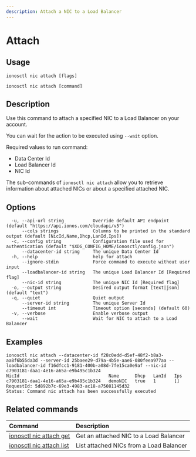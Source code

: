 ```yaml
---
description: Attach a NIC to a Load Balancer
---
```


# Attach

## Usage

```text
ionosctl nic attach [flags]
```

```text
ionosctl nic attach [command]
```

## Description

Use this command to attach a specified NIC to a Load Balancer on your account.

You can wait for the action to be executed using `--wait` option.

Required values to run command:
- Data Center Id
- Load Balancer Id
- NIC Id

The sub-commands of `ionosctl nic attach` allow you to retrieve information about attached NICs or about a specified attached NIC.

## Options

```text
  -u, --api-url string           Override default API endpoint (default "https://api.ionos.com/cloudapi/v5")
      --cols strings             Columns to be printed in the standard output (default [NicId,Name,Dhcp,LanId,Ips])
  -c, --config string            Configuration file used for authentication (default "$XDG_CONFIG_HOME/ionosctl/config.json")
      --datacenter-id string     The unique Data Center Id
  -h, --help                     help for attach
      --ignore-stdin             Force command to execute without user input
      --loadbalancer-id string   The unique Load Balancer Id [Required flag]
      --nic-id string            The unique NIC Id [Required flag]
  -o, --output string            Desired output format [text|json] (default "text")
  -q, --quiet                    Quiet output
      --server-id string         The unique Server Id
      --timeout int              Timeout option [seconds] (default 60)
  -v, --verbose                  Enable verbose output
      --wait                     Wait for NIC to attach to a Load Balancer
```

## Examples

```text
ionosctl nic attach --datacenter-id f28c0edd-d5ef-48f2-b8a3-aa8f6b55da3d --server-id 25baee29-d79a-4b5e-aae6-080feea977aa --loadbalancer-id f16dfcc1-9181-400b-a08d-7fe15ca0e9af --nic-id c7903181-daa1-4e16-a65a-e9b495c1b324 
NicId                                  Name      Dhcp   LanId   Ips
c7903181-daa1-4e16-a65a-e9b495c1b324   demoNIC   true   1       []
RequestId: 5d892b7c-69e3-4983-ac18-a75081145d32
Status: Command nic attach has been successfully executed
```

## Related commands

| Command | Description |
| :------ | :---------- |
| [ionosctl nic attach get](get.md) | Get an attached NIC to a Load Balancer |
| [ionosctl nic attach list](list.md) | List attached NICs from a Load Balancer |

